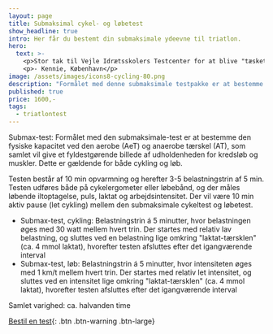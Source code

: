```yaml
---
layout: page
title: Submaksimal cykel- og løbetest
show_headline: true
intro: Her får du bestemt din submaksimale ydeevne til triatlon.
hero:
  text: >-
    <p>Stor tak til Vejle Idrætsskolers Testcenter for at blive "tæsket" igennem på løbebåndet. Det kan varmt anbefales!</p>
    <p>- Kennie, København</p>
image: /assets/images/icons8-cycling-80.png
description: "Formålet med denne submaksimale testpakke er at bestemme den fysiske kapacitet ved den aerobe (AeT) og anaerobe tærskel (AT), som samlet vil give et fyldestgørende billede af udholdenheden for kredsløb og muskler ved både cykling og løb. Der måles løbende iltoptagelse, CO2-udveksling, puls, laktat, arbejdsintensitet og bevægelsesøkonomi. Ud fra dette identificeres træningszoner, der kan bruges i den efterfølgende træningsperiode."
published: true
price: 1600,-
tags:
  - triatlontest
---
```


Submax-test: Formålet med den submaksimale-test er at bestemme den fysiske kapacitet ved den aerobe (AeT) og anaerobe tærskel (AT), som samlet vil give et fyldestgørende billede af udholdenheden for kredsløb og muskler. Dette er gældende for både cykling og løb.

Testen består af 10 min opvarmning og herefter 3-5 belastningstrin af 5 min. Testen udføres både på cykelergometer eller løbebånd, og der måles løbende iltoptagelse, puls, laktat og arbejdsintensitet. Der vil være 10 min aktiv pause (let cykling) mellem den submaksimale cykeltest og løbetest.

- Submax-test, cykling: Belastningstrin á 5 minutter, hvor belastningen øges med 30 watt mellem hvert trin. Der startes med relativ lav belastning, og sluttes ved en belastning lige omkring "laktat-tærsklen" (ca. 4 mmol laktat), hvorefter testen afsluttes efter det igangværende interval
- Submax-test, løb: Belastningstrin á 5 minutter, hvor intensiteten øges med 1 km/t mellem hvert trin. Der startes med relativ let intensitet, og sluttes ved en intensitet lige omkring "laktat-tærsklen" (ca. 4 mmol laktat), hvorefter testen afsluttes efter det igangværende interval

Samlet varighed: ca. halvanden time

[Bestil en test](/kontakt){: .btn .btn-warning .btn-large}
